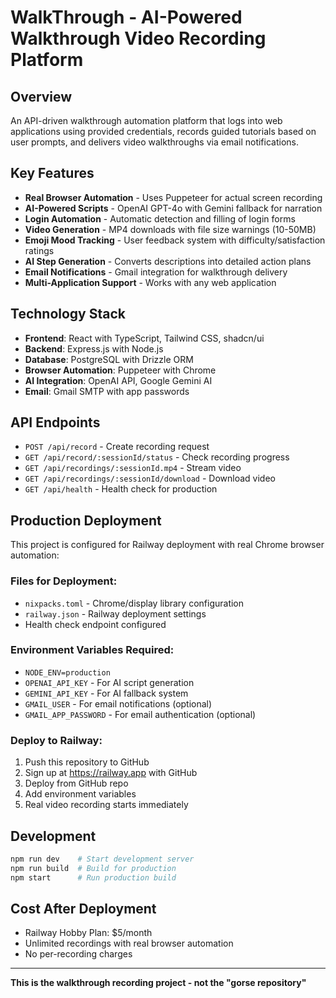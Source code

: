 # WalkThrough - AI-Powered Walkthrough Video Recording Platform

## Overview

An API-driven walkthrough automation platform that logs into web applications using provided credentials, records guided tutorials based on user prompts, and delivers video walkthroughs via email notifications.

## Key Features

- **Real Browser Automation** - Uses Puppeteer for actual screen recording
- **AI-Powered Scripts** - OpenAI GPT-4o with Gemini fallback for narration
- **Login Automation** - Automatic detection and filling of login forms
- **Video Generation** - MP4 downloads with file size warnings (10-50MB)
- **Emoji Mood Tracking** - User feedback system with difficulty/satisfaction ratings
- **AI Step Generation** - Converts descriptions into detailed action plans
- **Email Notifications** - Gmail integration for walkthrough delivery
- **Multi-Application Support** - Works with any web application

## Technology Stack

- **Frontend**: React with TypeScript, Tailwind CSS, shadcn/ui
- **Backend**: Express.js with Node.js
- **Database**: PostgreSQL with Drizzle ORM
- **Browser Automation**: Puppeteer with Chrome
- **AI Integration**: OpenAI API, Google Gemini AI
- **Email**: Gmail SMTP with app passwords

## API Endpoints

- `POST /api/record` - Create recording request
- `GET /api/record/:sessionId/status` - Check recording progress
- `GET /api/recordings/:sessionId.mp4` - Stream video
- `GET /api/recordings/:sessionId/download` - Download video
- `GET /api/health` - Health check for production

## Production Deployment

This project is configured for Railway deployment with real Chrome browser automation:

### Files for Deployment:
- `nixpacks.toml` - Chrome/display library configuration
- `railway.json` - Railway deployment settings
- Health check endpoint configured

### Environment Variables Required:
- `NODE_ENV=production`
- `OPENAI_API_KEY` - For AI script generation
- `GEMINI_API_KEY` - For AI fallback system
- `GMAIL_USER` - For email notifications (optional)
- `GMAIL_APP_PASSWORD` - For email authentication (optional)

### Deploy to Railway:
1. Push this repository to GitHub
2. Sign up at https://railway.app with GitHub
3. Deploy from GitHub repo
4. Add environment variables
5. Real video recording starts immediately

## Development

```bash
npm run dev    # Start development server
npm run build  # Build for production
npm start      # Run production build
```

## Cost After Deployment
- Railway Hobby Plan: $5/month
- Unlimited recordings with real browser automation
- No per-recording charges

---

**This is the walkthrough recording project - not the "gorse repository"**
